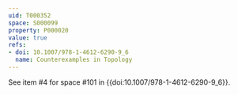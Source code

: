 ```yaml
---
uid: T000352
space: S000099
property: P000020
value: true
refs:
- doi: 10.1007/978-1-4612-6290-9_6
  name: Counterexamples in Topology
---
```


See item #4 for space #101 in {{doi:10.1007/978-1-4612-6290-9_6}}.
